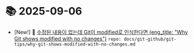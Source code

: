 # 📚 2025-09-06
- [New!] 📗 [수정된 내용이 없는데 Git이 modified로 인식한다면 (eng_title: "Why Git shows modified with no changes")](https://til.qriosity.dev/featured/git-github/git-tips/why-git-shows-modified-with-no-changes) `repo: docs/git-github/git-tips/why-git-shows-modified-with-no-changes.md`

